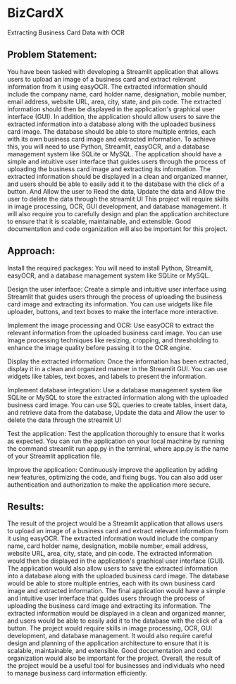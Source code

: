 # BizCardX
Extracting Business Card Data with OCR

## Problem Statement:
You have been tasked with developing a Streamlit application that allows users to upload an image of a business card and extract relevant information from it using easyOCR. The extracted information should include the company name, card holder name, designation, mobile number, email address, website URL, area, city, state, and pin code. The extracted information should then be displayed in the application's graphical user interface (GUI). In addition, the application should allow users to save the extracted information into a database along with the uploaded business card image. The database should be able to store multiple entries, each with its own business card image and extracted information. To achieve this, you will need to use Python, Streamlit, easyOCR, and a database management system like SQLite or MySQL. The application should have a simple and intuitive user interface that guides users through the process of uploading the business card image and extracting its information. The extracted information should be displayed in a clean and organized manner, and users should be able to easily add it to the database with the click of a button. And Allow the user to Read the data, Update the data and Allow the user to delete the data through the streamlit UI This project will require skills in image processing, OCR, GUI development, and database management. It will also require you to carefully design and plan the application architecture to ensure that it is scalable, maintainable, and extensible. Good documentation and code organization will also be important for this project.

## Approach:
Install the required packages: You will need to install Python, Streamlit, easyOCR, and a database management system like SQLite or MySQL.

Design the user interface: Create a simple and intuitive user interface using Streamlit that guides users through the process of uploading the business card image and extracting its information. You can use widgets like file uploader, buttons, and text boxes to make the interface more interactive.

Implement the image processing and OCR: Use easyOCR to extract the relevant information from the uploaded business card image. You can use image processing techniques like resizing, cropping, and thresholding to enhance the image quality before passing it to the OCR engine.

Display the extracted information: Once the information has been extracted, display it in a clean and organized manner in the Streamlit GUI. You can use widgets like tables, text boxes, and labels to present the information.

Implement database integration: Use a database management system like SQLite or MySQL to store the extracted information along with the uploaded business card image. You can use SQL queries to create tables, insert data, and retrieve data from the database, Update the data and Allow the user to delete the data through the streamlit UI

Test the application: Test the application thoroughly to ensure that it works as expected. You can run the application on your local machine by running the command streamlit run app.py in the terminal, where app.py is the name of your Streamlit application file.

Improve the application: Continuously improve the application by adding new features, optimizing the code, and fixing bugs. You can also add user authentication and authorization to make the application more secure.

## Results:
The result of the project would be a Streamlit application that allows users to upload an image of a business card and extract relevant information from it using easyOCR. The extracted information would include the company name, card holder name, designation, mobile number, email address, website URL, area, city, state, and pin code. The extracted information would then be displayed in the application's graphical user interface (GUI). The application would also allow users to save the extracted information into a database along with the uploaded business card image. The database would be able to store multiple entries, each with its own business card image and extracted information. The final application would have a simple and intuitive user interface that guides users through the process of uploading the business card image and extracting its information. The extracted information would be displayed in a clean and organized manner, and users would be able to easily add it to the database with the click of a button. The project would require skills in image processing, OCR, GUI development, and database management. It would also require careful design and planning of the application architecture to ensure that it is scalable, maintainable, and extensible. Good documentation and code organization would also be important for the project. Overall, the result of the project would be a useful tool for businesses and individuals who need to manage business card information efficiently.
